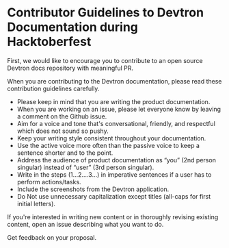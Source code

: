 
# Contributor Guidelines to Devtron Documentation during Hacktoberfest

First, we would like to encourage you to contribute to an open source Devtron docs repository with meaningful PR.

When you are contributing to the Devtron documentation, please read these contribution guidelines carefully.

- Please keep in mind that you are writing the product documentation.
- When you are working on an issue, please let everyone know by leaving a comment on the Github issue.
- Aim for a voice and tone that's conversational, friendly, and respectful which does not sound so pushy.
- Keep your writing style consistent throughout your documentation.
- Use the active voice more often than the passive voice to keep a sentence shorter and to the point.
- Address the audience of product documentation as “you” (2nd person singular) instead of “user” (3rd person singular).
- Write in the steps (1…2….3…)  in imperative sentences if a user has to perform actions/tasks.
- Include the screenshots from the Devtron application.
- Do Not use unnecessary capitalization except titles (all-caps for first initial letters).


If you're interested in writing new content or in thoroughly revising existing content, open an issue describing what you want to do. 

Get feedback on your proposal. 
